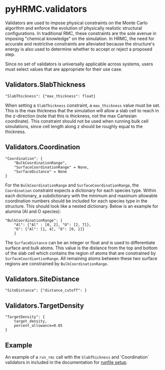pyHRMC.validators
===
Validators are used to impose physical constraints on the Monte Carlo algorithm and enforce the evolution of physically realistic structural configurations. In traditional RMC, these constraints are the sole avenue in imposing "chemical knowledge" on the simulation. In HRMC, the need for accurate and restrictive constraints are alleviated because the structure's energy is also used to determine whether to accept or reject a proposed step.

Since no set of validators is universally applicable across systems, users must select values that are appropriate for their use case. 

Validators.SlabThickness
---
```
"SlabThickness": {"max_thickness": float}
```
When setting a `SlabThickness` constraint, a `max_thickness` value must be set. This is the max thickness that the simulation will allow a slab cell to reach in the z-direction (note that this is thickness, not the max Cartesian coordinate). This constraint should not be used when running bulk cell simulations, since cell length along z should be roughly equal to the thickness.

Validators.Coordination
---
```
"Coordination": {
    "BulkCoordinationRange",
    "SurfaceCoordinationRange" = None,
    "SurfaceDistance" = None
}
```

For the `BulkCoordinationRange` and `SurfaceCoordinationRange`, the `Coordination` constraint expects a dictionary for each species type. Within each dictionary, a subdictionary with the minimum and maximum allowable coordination numbers should be included for each species type in the structure. This should look like a nested dictionary. Below is an example for alumina (Al and O species):
```
"BulkCoordinationRange": {
    "Al": {"Al" : [0, 2], "O": [2, 7]}, 
    "O": {"Al": [1, 4], "O": [0, 1]} 
    }
``` 
The `SurfaceDistance` can be an integer or float and is used to differentiate surface and bulk atoms. This value is the distance from the top and bottom of the slab cell which contains the region of atoms that are constrained by `SurfaceCoordiantionRange`. All remaining atoms between these two surface regions are constrained by `BulkCoordinationRange`.

Validators.SiteDistance
---
```
"SiteDistance": {"distance_cutoff": }
```

Validators.TargetDensity
---
```
"TargetDensity": {        
    target_density,
    percent_allowance=0.05
}
```


Example
---
An example of a `run_rmc` call with the `SlabThickness` and 'Coordination` validators in included in the documentation for [runfile setup](https://ehrhardtkm.github.io/pyHRMC/user_guide/getting_started/runfile_setup/).
